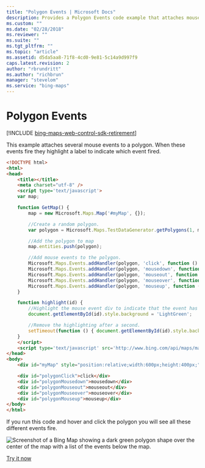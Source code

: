 ```yaml
---
title: "Polygon Events | Microsoft Docs"
description: Provides a Polygon Events code example that attaches mouse events to a polygon on a map. When these events fire they highlight a label to indicate which event fired.
ms.custom: ""
ms.date: "02/28/2018"
ms.reviewer: ""
ms.suite: ""
ms.tgt_pltfrm: ""
ms.topic: "article"
ms.assetid: d5da5aa8-71f8-4cd0-9e81-5c14a9d997f9
caps.latest.revision: 2
author: "rbrundritt"
ms.author: "richbrun"
manager: "stevelom"
ms.service: "bing-maps"
---
```


# Polygon Events

[!INCLUDE [bing-maps-web-control-sdk-retirement](../../includes/bing-maps-web-control-sdk-retirement.md)]

This example attaches several mouse events to a polygon. When these events fire they highlight a label to indicate which event fired. 

```html
<!DOCTYPE html>
<html>
<head>
    <title></title>
    <meta charset="utf-8" />
	<script type='text/javascript'>
    var map;

    function GetMap() {
        map = new Microsoft.Maps.Map('#myMap', {});

        //Create a random polygon.
        var polygon = Microsoft.Maps.TestDataGenerator.getPolygons(1, map.getBounds());

        //Add the polygon to map
        map.entities.push(polygon);

        //Add mouse events to the polygon.
        Microsoft.Maps.Events.addHandler(polygon, 'click', function () { highlight('polygonClick'); });
        Microsoft.Maps.Events.addHandler(polygon, 'mousedown', function () { highlight('polygonMousedown'); });
        Microsoft.Maps.Events.addHandler(polygon, 'mouseout', function () { highlight('polygonMouseout'); });
        Microsoft.Maps.Events.addHandler(polygon, 'mouseover', function () { highlight('polygonMouseover'); });
        Microsoft.Maps.Events.addHandler(polygon, 'mouseup', function () { highlight('polygonMouseup'); });
    }

    function highlight(id) {
        //Highlight the mouse event div to indicate that the event has fired.
        document.getElementById(id).style.background = 'LightGreen';

        //Remove the highlighting after a second.
        setTimeout(function () { document.getElementById(id).style.background = 'white'; }, 1000);
    }
    </script>
    <script type='text/javascript' src='http://www.bing.com/api/maps/mapcontrol?callback=GetMap&key=[YOUR_BING_MAPS_KEY]' async defer></script>
</head>
<body>
    <div id="myMap" style="position:relative;width:600px;height:400px;"></div>

    <div id="polygonClick">click</div>
    <div id="polygonMousedown">mousedown</div>
    <div id="polygonMouseout">mouseout</div>
    <div id="polygonMouseover">mouseover</div>
    <div id="polygonMouseup">mouseup</div>
</body>
</html>
```

If you run this code and hover and click the polygon you will see all these different events fire.

![Screenshot of a Bing Map showing a dark green polygon shape over the center of the map with a list of the events below the map.](../../media/bmv8-polygoneventsexample.png)

[Try it now](https://www.bing.com/api/maps/sdk/mapcontrol/isdk#polygonAllEvents+JS)